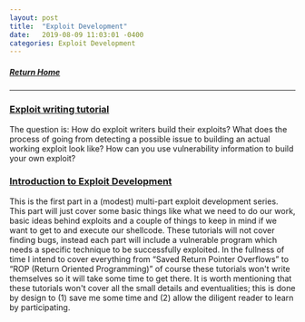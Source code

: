 ```yaml
---
layout: post
title:  "Exploit Development"
date:   2019-08-09 11:03:01 -0400
categories: Exploit Development
---
```


##### [Return Home](https://thegetch.github.io/penetration/testing/resources/2020/07/24/Home/)

---

### [Exploit writing tutorial](https://www.corelan.be/index.php/2009/07/19/exploit-writing-tutorial-part-1-stack-based-overflows/)

The question is: How do exploit writers build their exploits? What does the process of going from detecting a possible issue to building an actual working exploit look like? How can you use vulnerability information to build your own exploit?

### [Introduction to Exploit Development](http://www.fuzzysecurity.com/tutorials/expDev/1.html)

This is the first part in a (modest) multi-part exploit development series. This part will just cover some basic things like what we need to do our work, basic ideas behind exploits and a couple of things to keep in mind if we want to get to and execute our shellcode. These tutorials will not cover finding bugs, instead each part will include a vulnerable program which needs a specific technique to be successfully exploited. In the fullness of time I intend to cover everything from “Saved Return Pointer Overflows” to “ROP (Return Oriented Programming)” of course these tutorials won't write themselves so it will take some time to get there. It is worth mentioning that these tutorials won't cover all the small details and eventualities; this is done by design to (1) save me some time and (2) allow the diligent reader to learn by participating.
